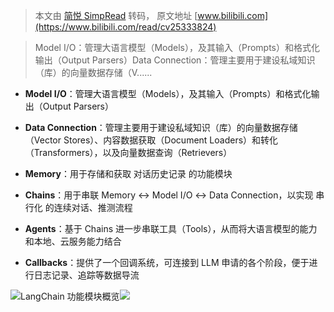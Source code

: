 > 本文由 [简悦 SimpRead](http://ksria.com/simpread/) 转码， 原文地址 [www.bilibili.com](https://www.bilibili.com/read/cv25333824)

> Model I/O：管理大语言模型（Models），及其输入（Prompts）和格式化输出（Output Parsers）Data Connection：管理主要用于建设私域知识（库）的向量数据存储（V......

*   **Model I/O**：管理大语言模型（Models），及其输入（Prompts）和格式化输出（Output Parsers）
    
*   **Data Connection**：管理主要用于建设私域知识（库）的向量数据存储（Vector Stores）、内容数据获取（Document Loaders）和转化（Transformers），以及向量数据查询（Retrievers）
    
*   **Memory**：用于存储和获取 对话历史记录 的功能模块
    
*   **Chains**：用于串联 Memory ↔️ Model I/O ↔️ Data Connection，以实现 串行化 的连续对话、推测流程
    
*   **Agents**：基于 Chains 进一步串联工具（Tools），从而将大语言模型的能力和本地、云服务能力结合
    
*   **Callbacks**：提供了一个回调系统，可连接到 LLM 申请的各个阶段，便于进行日志记录、追踪等数据导流
    

![](http://i0.hdslb.com/bfs/article/f96fcda6b35886d22c413e7c5415e68af1b80109.png@1256w_1110h_!web-article-pic.avif)LangChain 功能模块概览![](http://i0.hdslb.com/bfs/article/card/7f37f7c211baa93756265b8ffa8126aba728abfc.png)